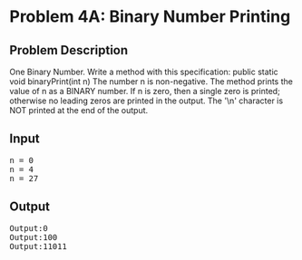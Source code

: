 # Problem 4A: Binary Number Printing

## Problem Description

One Binary Number. Write a method with this specification:
public static void binaryPrint(int n)
The number n is non-negative. The method prints the value of n as a BINARY number. If n is zero, 
then a single zero is printed; otherwise no leading zeros are printed in the output.
The '\n' character is NOT printed at the end of the output.

## Input

<pre>
n = 0 
n = 4 
n = 27 
</pre>

## Output
<pre>
Output:0 
Output:100
Output:11011 
</pre>

